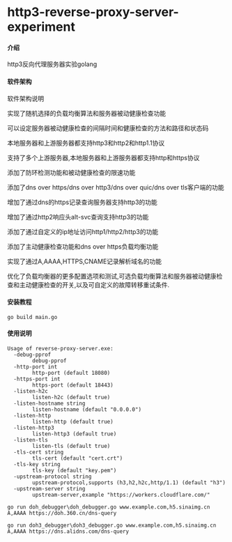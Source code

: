 # http3-reverse-proxy-server-experiment

#### 介绍

http3反向代理服务器实验golang

#### 软件架构

软件架构说明

实现了随机选择的负载均衡算法和服务器被动健康检查功能

可以设定服务器被动健康检查的间隔时间和健康检查的方法和路径和状态码

本地服务器和上游服务器都支持http3和http2和http1.1协议

支持了多个上游服务器,本地服务器和上游服务器都支持http和https协议

添加了防环检测功能和被动健康检查的限速功能

添加了dns over https/dns over http3/dns over quic/dns over tls客户端的功能

增加了通过dns的https记录查询服务器支持http3的功能

增加了通过http2响应头alt-svc查询支持http3的功能

添加了通过自定义的ip地址访问http1/http2/http3的功能

添加了主动健康检查功能和dns over https负载均衡功能

实现了通过A,AAAA,HTTPS,CNAME记录解析域名的功能

优化了负载均衡器的更多配置选项和测试,可选负载均衡算法和服务器被动健康检查和主动健康检查的开关,以及可自定义的故障转移重试条件.

#### 安装教程

```
go build main.go
```

#### 使用说明

```
Usage of reverse-proxy-server.exe:
  -debug-pprof
        debug-pprof
  -http-port int
        http-port (default 18080)
  -https-port int
        https-port (default 18443)
  -listen-h2c
        listen-h2c (default true)
  -listen-hostname string
        listen-hostname (default "0.0.0.0")
  -listen-http
        listen-http (default true)
  -listen-http3
        listen-http3 (default true)
  -listen-tls
        listen-tls (default true)
  -tls-cert string
        tls-cert (default "cert.crt")
  -tls-key string
        tls-key (default "key.pem")
  -upstream-protocol string
        upstream-protocol,supports (h3,h2,h2c,http/1.1) (default "h3")
  -upstream-server string
        upstream-server,example "https://workers.cloudflare.com/"
```

```
go run doh_debugger\doh_debugger.go www.example.com,h5.sinaimg.cn  A,AAAA https://doh.360.cn/dns-query
```

```
go run doh3_debugger\doh3_debugger.go www.example.com,h5.sinaimg.cn  A,AAAA https://dns.alidns.com/dns-query
```
